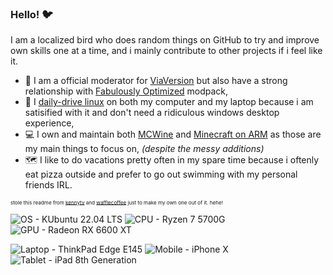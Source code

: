### Hello! 🐦
I am a localized bird who does random things on GitHub to try and improve own skills one at a time, and i mainly contribute to other projects if i feel like it.

- 🔭 I am a official moderator for [ViaVersion](https://discord.gg/viaversion) but also have a strong relationship with [Fabulously Optimized](https://discord.gg/yxaXtaQqdB) modpack,
- 🐧 I [daily-drive linux](https://kubuntu.org) on both my computer and my laptop because i am satisified with it and don't need a ridiculous windows desktop experience,
- 💻 I own and maintain both [MCWine](https://github.com/Kichura/MCWine) and [Minecraft on ARM](https://github.com/Kichura/Minecraft_ARM) as those are my main things to focus on, *(despite the messy additions)*
- 🗺️ I like to do vacations pretty often in my spare time because i oftenly eat pizza outside and prefer to go out swimming with my personal friends IRL.

<sub><sup><sup>stole this readme from [kennytv](https://github.com/kennytv) and [wafflecoffee](https://github.com/wafflecoffee) just to make my own one out of it. hehe!</sub></sup></sup>

![OS - KUbuntu 22.04 LTS](https://img.shields.io/badge/KUbuntu-22.04_LTS-1793D1?style=plastic&logo=kubuntu&logoColor=white) ![CPU - Ryzen 7 5700G](https://img.shields.io/badge/Ryzen_7-5700G-ED1C24?style=plastic&logo=amd&logoColor=white) ![GPU - Radeon RX 6600 XT](https://img.shields.io/badge/Radeon-RX_6600_XT-ED1C24?style=plastic&logo=amd&logoColor=white) 

![Laptop - ThinkPad Edge E145](https://img.shields.io/badge/ThinkPad-Edge_E145-red?style=plastic&logo=lenovo&logoColor=white)
![Mobile - iPhone X](https://img.shields.io/badge/iPhone-X-FFFFFF?style=plastic&logo=apple&logoColor=black)
![Tablet - iPad 8th Generation](https://img.shields.io/badge/iPad-8th_Generation-FFFFFF?style=plastic&logo=apple&logoColor=black)
